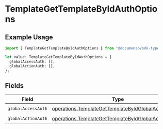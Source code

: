 # TemplateGetTemplateByIdAuthOptions

## Example Usage

```typescript
import { TemplateGetTemplateByIdAuthOptions } from "@documenso/sdk-typescript/models/operations";

let value: TemplateGetTemplateByIdAuthOptions = {
  globalAccessAuth: [],
  globalActionAuth: [],
};
```

## Fields

| Field                                                                                                                      | Type                                                                                                                       | Required                                                                                                                   | Description                                                                                                                |
| -------------------------------------------------------------------------------------------------------------------------- | -------------------------------------------------------------------------------------------------------------------------- | -------------------------------------------------------------------------------------------------------------------------- | -------------------------------------------------------------------------------------------------------------------------- |
| `globalAccessAuth`                                                                                                         | [operations.TemplateGetTemplateByIdGlobalAccessAuth](../../models/operations/templategettemplatebyidglobalaccessauth.md)[] | :heavy_check_mark:                                                                                                         | N/A                                                                                                                        |
| `globalActionAuth`                                                                                                         | [operations.TemplateGetTemplateByIdGlobalActionAuth](../../models/operations/templategettemplatebyidglobalactionauth.md)[] | :heavy_check_mark:                                                                                                         | N/A                                                                                                                        |